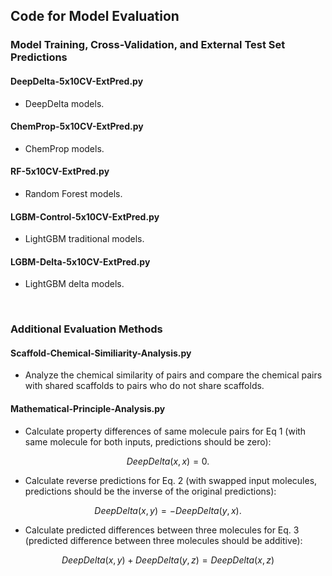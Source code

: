 ## Code for Model Evaluation

### Model Training, Cross-Validation, and External Test Set Predictions

#### DeepDelta-5x10CV-ExtPred.py
* DeepDelta models. 

#### ChemProp-5x10CV-ExtPred.py
* ChemProp models. 

#### RF-5x10CV-ExtPred.py
* Random Forest models. 

#### LGBM-Control-5x10CV-ExtPred.py
* LightGBM traditional models. 

#### LGBM-Delta-5x10CV-ExtPred.py
* LightGBM delta models. 

<br>

### Additional Evaluation Methods

#### Scaffold-Chemical-Similiarity-Analysis.py
* Analyze the chemical similarity of pairs and compare the chemical pairs with shared scaffolds to pairs who do not share scaffolds. 

#### Mathematical-Principle-Analysis.py
* Calculate property differences of same molecule pairs for Eq 1 (with same molecule for both inputs, predictions should be zero): 
```math
DeepDelta(x,x)= 0. 
```

* Calculate reverse predictions for Eq. 2 (with swapped input molecules, predictions should be the inverse of the original predictions):
```math
DeepDelta(x,y)= -DeepDelta(y,x).
```

* Calculate predicted differences between three molecules for Eq. 3 (predicted difference between three molecules should be additive):
```math
DeepDelta(x,y) + DeepDelta(y,z)= DeepDelta(x,z)
```

